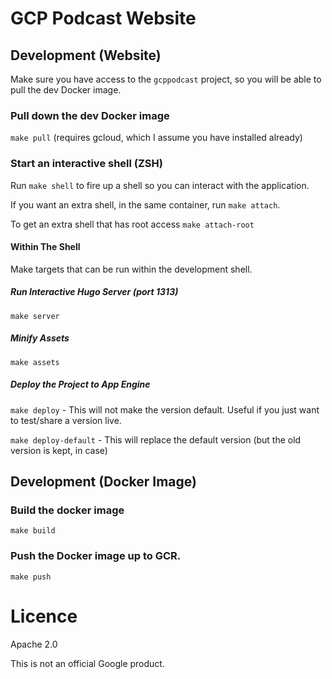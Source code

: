 # GCP Podcast Website

## Development (Website)

Make sure you have access to the `gcppodcast` project, so you will be able to pull the dev Docker image.

### Pull down the dev Docker image
`make pull` (requires gcloud, which I assume you have installed already)

### Start an interactive shell (ZSH)
Run `make shell` to fire up a shell so you can interact with the application.

If you want an extra shell, in the same container, run `make attach`.

To get an extra shell that has root access `make attach-root`

#### Within The Shell

Make targets that can be run within the development shell. 

##### Run Interactive Hugo Server (port 1313)
`make server`

##### Minify Assets
`make assets`

##### Deploy the Project to App Engine
`make deploy` - This will not make the version default. Useful if you just want to test/share a version live.

`make deploy-default` - This will replace the default version (but the old version is kept, in case)

## Development (Docker Image)

### Build the docker image
`make build`

### Push the Docker image up to GCR.
`make push`

# Licence

Apache 2.0

This is not an official Google product.

